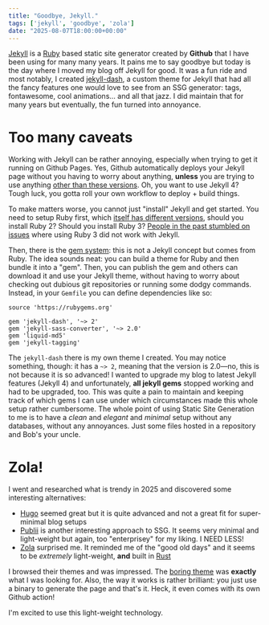 ```yaml
---
title: "Goodbye, Jekyll."
tags: ['jekyll', 'goodbye', 'zola']
date: "2025-08-07T18:00:00+00:00"
---
```

[Jekyll](https://jekyllrb.com) is a [Ruby](https://www.ruby-lang.org) based static site generator created by **Github** that I have been using for many many years. It pains me to say goodbye but today is the day where I moved my blog off Jekyll for good. It was a fun ride and most notably, I created [jekyll-dash](https://github.com/bitbrain/jekyll-dash), a custom theme for Jekyll that had all the fancy features one would love to see from an SSG generator: tags, fontawesome, cool animations... and all that jazz. I did maintain that for many years but eventually, the fun turned into annoyance.

# Too many caveats

Working with Jekyll can be rather annoying, especially when trying to get it running on Github Pages. Yes, Github automatically deploys your Jekyll page without you having to worry about anything, **unless** you are trying to use anything [other than these versions](https://pages.github.com/versions). Oh, you want to use Jekyll 4? Tough luck, you gotta roll your own workflow to deploy + build things.

To make matters worse, you cannot just "install" Jekyll and get started. You need to setup Ruby first, which [itself has different versions](https://www.reddit.com/r/ruby/comments/wovmt1/difference_between_ruby_2_and_ruby_3), should you install Ruby 2? Should you install Ruby 3? [People in the past stumbled on issues](https://talk.jekyllrb.com/t/incompatible-with-the-current-version-ruby-3-0/5821) where using Ruby 3 did not work with Jekyll. 

Then, there is the [gem system](https://rubygems.org/): this is not a Jekyll concept but comes from Ruby. The idea sounds neat: you can build a theme for Ruby and then bundle it into a "gem". Then, you can publish the gem and others can download it and use your Jekyll theme, without having to worry about checking out dubious git repositories or running some dodgy commands. Instead, in your `Gemfile` you can define dependencies like so:
```gemfile
source 'https://rubygems.org'

gem 'jekyll-dash', '~> 2'
gem 'jekyll-sass-converter', '~> 2.0'
gem 'liquid-md5'
gem 'jekyll-tagging'
```
The `jekyll-dash` there is my own theme I created. You may notice something, though: it has a `~> 2`, meaning that the version is 2.0—no, this is not because it is so advanced! I wanted to upgrade my blog to latest Jekyll features (Jekyll 4) and unfortunately, **all jekyll gems** stopped working and had to be upgraded, too. This was quite a pain to maintain and keeping track of which gems I can use under which circumstances made this whole setup rather cumbersome. The whole point of using Static Site Generation to me is to have a _clean_ and _elegant_ and _minimal_ setup without any databases, without any annoyances. Just some files hosted in a repository and Bob's your uncle.

# Zola!

I went and researched what is trendy in 2025 and discovered some interesting alternatives:
- [Hugo](https://gohugo.io) seemed great but it is quite advanced and not a great fit for super-minimal blog setups
- [Publii](https://getpublii.com/) is another interesting approach to SSG. It seems very minimal and light-weight but again, too "enterprisey" for my liking. I NEED LESS!
- [Zola](https://www.getzola.org/) surprised me. It reminded me of the "good old days" and it seems to be _extremely_ light-weight, **and** built in [Rust](https://www.rust-lang.org/)

I browsed their themes and was impressed. The [boring theme](https://www.getzola.org/themes/boring/) was **exactly** what I was looking for. Also, the way it works is rather brilliant: you just use a binary to generate the page and that's it. Heck, it even comes with its own Github action!

I'm excited to use this light-weight technology.

